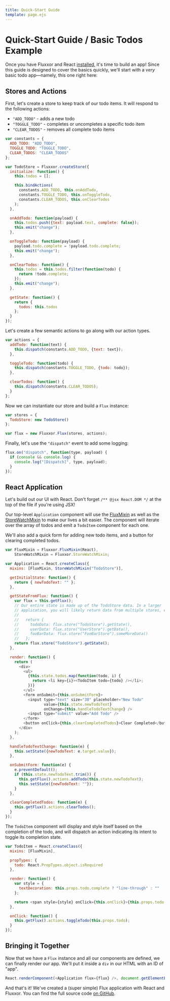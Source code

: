 ```yaml
---
title: Quick-Start Guide
template: page.ejs
---
```


Quick-Start Guide / Basic Todos Example
=======================================

Once you have Fluxxor and React [installed](/guides/installation.html), it's time to build an app! Since this guide is designed to cover the basics quickly, we'll start with a *very* basic todo app—namely, this one right here:

<div id="app"></div>

Stores and Actions
------------------

First, let's create a store to keep track of our todo items. It will respond to the following actions:

* `"ADD_TODO"` - adds a new todo
* `"TOGGLE_TODO"` - completes or uncompletes a specific todo item
* `"CLEAR_TODOS"` - removes all complete todo items

```javascript
var constants = {
  ADD_TODO: "ADD_TODO",
  TOGGLE_TODO: "TOGGLE_TODO",
  CLEAR_TODOS: "CLEAR_TODOS"
};

var TodoStore = Fluxxor.createStore({
  initialize: function() {
    this.todos = [];

    this.bindActions(
      constants.ADD_TODO, this.onAddTodo,
      constants.TOGGLE_TODO, this.onToggleTodo,
      constants.CLEAR_TODOS, this.onClearTodos
    );
  },

  onAddTodo: function(payload) {
    this.todos.push({text: payload.text, complete: false});
    this.emit("change");
  },

  onToggleTodo: function(payload) {
    payload.todo.complete = !payload.todo.complete;
    this.emit("change");
  },

  onClearTodos: function() {
    this.todos = this.todos.filter(function(todo) {
      return !todo.complete;
    });
    this.emit("change");
  },

  getState: function() {
    return {
      todos: this.todos
    };
  }
});
```

Let's create a few semantic actions to go along with our action types.

```javascript
var actions = {
  addTodo: function(text) {
    this.dispatch(constants.ADD_TODO, {text: text});
  },

  toggleTodo: function(todo) {
    this.dispatch(constants.TOGGLE_TODO, {todo: todo});
  },

  clearTodos: function() {
    this.dispatch(constants.CLEAR_TODOS);
  }
};
```

Now we can instantiate our store and build a `Flux` instance:

```javascript
var stores = {
  TodoStore: new TodoStore()
};

var flux = new Fluxxor.Flux(stores, actions);
```

Finally, let's use the `"dispatch"` event to add some logging:

```javascript
flux.on("dispatch", function(type, payload) {
  if (console && console.log) {
    console.log("[Dispatch]", type, payload);
  }
});
```

React Application
-----------------

Let's build out our UI with React. Don't forget `/** @jsx React.DOM */` at the top of the file if you're using JSX!

Our top-level `Application` component will use the [FluxMixin](/documentation/flux-mixin.html) as well as the [StoreWatchMixin](/documentation/store-watch-mixin.html) to make our lives a bit easier. The component will iterate over the array of todos and emit a `TodoItem` component for each one.

We'll also add a quick form for adding new todo items, and a button for clearing completed todos.

```javascript
var FluxMixin = Fluxxor.FluxMixin(React),
    StoreWatchMixin = Fluxxor.StoreWatchMixin;

var Application = React.createClass({
  mixins: [FluxMixin, StoreWatchMixin("TodoStore")],

  getInitialState: function() {
    return { newTodoText: "" };
  },

  getStateFromFlux: function() {
    var flux = this.getFlux();
    // Our entire state is made up of the TodoStore data. In a larger
    // application, you will likely return data from multiple stores, e.g.:
    //
    //   return {
    //     todoData: flux.store("TodoStore").getState(),
    //     userData: flux.store("UserStore").getData(),
    //     fooBarData: flux.store("FooBarStore").someMoreData()
    //   };
    return flux.store("TodoStore").getState();
  },

  render: function() {
    return (
      <div>
        <ul>
          {this.state.todos.map(function(todo, i) {
            return <li key={i}><TodoItem todo={todo} /></li>;
          })}
        </ul>
        <form onSubmit={this.onSubmitForm}>
          <input type="text" size="30" placeholder="New Todo"
                 value={this.state.newTodoText}
                 onChange={this.handleTodoTextChange} />
          <input type="submit" value="Add Todo" />
        </form>
        <button onClick={this.clearCompletedTodos}>Clear Completed</button>
      </div>
    );
  },

  handleTodoTextChange: function(e) {
    this.setState({newTodoText: e.target.value});
  },

  onSubmitForm: function(e) {
    e.preventDefault();
    if (this.state.newTodoText.trim()) {
      this.getFlux().actions.addTodo(this.state.newTodoText);
      this.setState({newTodoText: ""});
    }
  },

  clearCompletedTodos: function(e) {
    this.getFlux().actions.clearTodos();
  }
});
```

The `TodoItem` component will display and style itself based on the completion of the todo, and will dispatch an action indicating its intent to toggle its completion state.

```javascript
var TodoItem = React.createClass({
  mixins: [FluxMixin],

  propTypes: {
    todo: React.PropTypes.object.isRequired
  },

  render: function() {
    var style = {
      textDecoration: this.props.todo.complete ? "line-through" : ""
    };

    return <span style={style} onClick={this.onClick}>{this.props.todo.text}</span>;
  },

  onClick: function() {
    this.getFlux().actions.toggleTodo(this.props.todo);
  }
});
```

Bringing it Together
--------------------

Now that we have a `Flux` instance and all our components are defined, we can finally render our app. We'll put it inside a `div` in our HTML with an ID of "app".

```javascript
React.renderComponent(<Application flux={flux} />, document.getElementById("app"));
```

And that's it! We've created a (super simple) Flux application with React and Fluxxor. You can find the full source code [on GitHub](https://github.com/BinaryMuse/fluxxor/tree/master/examples/todo-basic).

<script src="todo-bundle.js"></script>
